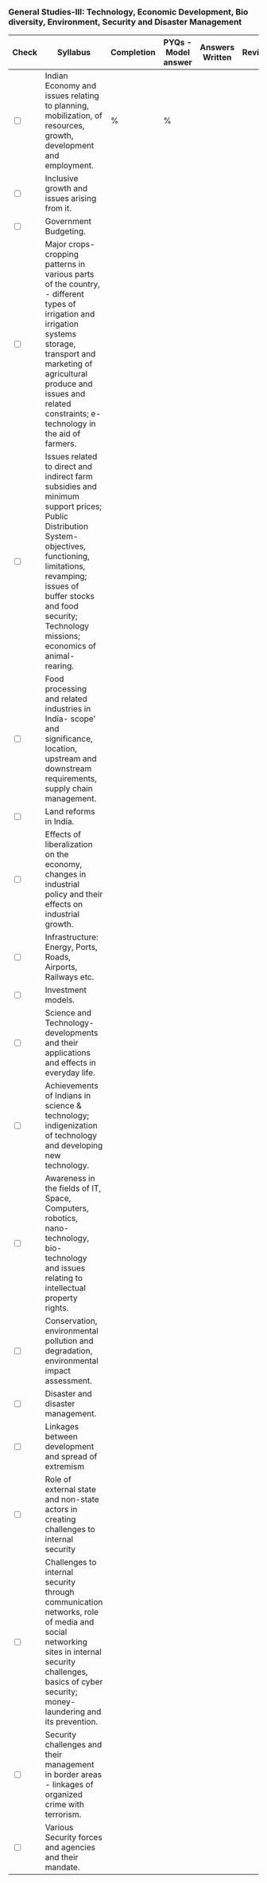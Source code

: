### General Studies-III: Technology, Economic Development, Bio diversity, Environment, Security and Disaster Management

| **Check** | **Syllabus**                                                                                                                                                                                                                                               | **Completion** | **PYQs - Model answer** | **Answers Written** | **Revisions** |
| --------- | ---------------------------------------------------------------------------------------------------------------------------------------------------------------------------------------------------------------------------------------------------------- | -------------- | ----------------------- | ------------------- | ------------- |
| <input type="checkbox" unchecked id="8636a9">     | Indian Economy and issues relating to planning, mobilization, of resources, growth, development and employment.                                                                                                                                            | %              | %                       |                     |               |
| <input type="checkbox" unchecked id="8485af">     | Inclusive growth and issues arising from it.                                                                                                                                                                                                               |                |                         |                     |               |
| <input type="checkbox" unchecked id="48326d">     | Government Budgeting.                                                                                                                                                                                                                                      |                |                         |                     |               |
| <input type="checkbox" unchecked id="bdbcbd">     | Major crops-cropping patterns in various parts of the country, - different types of irrigation and irrigation systems storage, transport and marketing of agricultural produce and issues and related constraints; e-technology in the aid of farmers.     |                |                         |                     |               |
| <input type="checkbox" unchecked id="499f1c">     | Issues related to direct and indirect farm subsidies and minimum support prices; Public Distribution System- objectives, functioning, limitations, revamping; issues of buffer stocks and food security; Technology missions; economics of animal-rearing. |                |                         |                     |               |
| <input type="checkbox" unchecked id="c7dcf4">     | Food processing and related industries in India- scope’ and significance, location, upstream and downstream requirements, supply chain management.                                                                                                         |                |                         |                     |               |
| <input type="checkbox" unchecked id="b4d519">     | Land reforms in India.                                                                                                                                                                                                                                     |                |                         |                     |               |
| <input type="checkbox" unchecked id="19a31b">     | Effects of liberalization on the economy, changes in industrial policy and their effects on industrial growth.                                                                                                                                             |                |                         |                     |               |
| <input type="checkbox" unchecked id="0c7683">     | Infrastructure: Energy, Ports, Roads, Airports, Railways etc.                                                                                                                                                                                              |                |                         |                     |               |
| <input type="checkbox" unchecked id="6d220b">     | Investment models.                                                                                                                                                                                                                                         |                |                         |                     |               |
| <input type="checkbox" unchecked id="8b2f58">     | Science and Technology- developments and their applications and effects in everyday life.                                                                                                                                                                  |                |                         |                     |               |
| <input type="checkbox" unchecked id="ef8874">     | Achievements of Indians in science & technology; indigenization of technology and developing new technology.                                                                                                                                               |                |                         |                     |               |
| <input type="checkbox" unchecked id="51a0ea">     | Awareness in the fields of IT, Space, Computers, robotics, nano-technology, bio-technology and issues relating to intellectual property rights.                                                                                                            |                |                         |                     |               |
| <input type="checkbox" unchecked id="193e70">     | Conservation, environmental pollution and degradation, environmental impact assessment.                                                                                                                                                                    |                |                         |                     |               |
| <input type="checkbox" unchecked id="dd3aed">     | Disaster and disaster management.                                                                                                                                                                                                                          |                |                         |                     |               |
| <input type="checkbox" unchecked id="d2b5b4">     | Linkages between development and spread of extremism                                                                                                                                                                                                       |                |                         |                     |               |
| <input type="checkbox" unchecked id="bfc04f">     | Role of external state and non-state actors in creating challenges to internal security                                                                                                                                                                    |                |                         |                     |               |
| <input type="checkbox" unchecked id="20aa9b">     | Challenges to internal security through communication networks, role of media and social networking sites in internal security challenges, basics of cyber security; money-laundering and its prevention.                                                  |                |                         |                     |               |
| <input type="checkbox" unchecked id="2cb34a">     | Security challenges and their management in border areas - linkages of organized crime with terrorism.                                                                                                                                                     |                |                         |                     |               |
| <input type="checkbox" unchecked id="7a8ea0">     | Various Security forces and agencies and their mandate.                                                                                                                                                                                                    |                |                         |                     |               |
